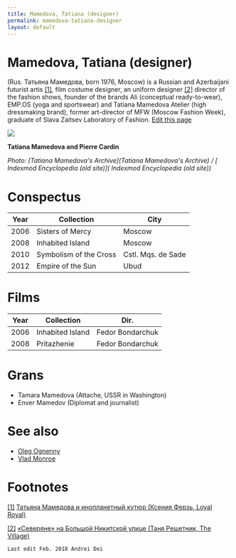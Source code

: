 ```yaml
---
title: Mamedova, Tatiana (designer)
permalink: mamedova-tatiana-designer
layout: default
---
```


# Mamedova, Tatiana (designer)

 (Rus. Татьяна Мамедова, born 1976, Moscow) is a Russian and Azerbaijani futurist artis <span id="a1">[\[1\]](#f1)</span>, film costume designer, an uniform designer <span id="a2">[\[2\]](#f2)</span> director of the fashion shows, founder of the brands Ali (conceptual ready-to-wear), EMP.OS (yoga and sportswear) and Tatiana Mamedova Atelier (high dressmaking brand), former art-director of MFW (Moscow Fashion Week), graduate of Slava Zaitsev Laboratory of Fashion. [Edit this page](http://prose.io/#indexmod/encyclopedia/edit/master/mamedova-tatiana-designer.md)

![](/encyclopedia/images/tatiana-mamedova-pierre-cardin.jpg)

**Tatiana Mamedova and Pierre Cardin**

*Photo: [Tatiana Mamedova's Archive](Tatiana Mamedova's Archive) / [ Indexmod Encyclopedia (old site)]( Indexmod Encyclopedia (old site))*

# Conspectus

|Year|Collection|City|
|----|-----|---|
|2006|Sisters of Mercy|Moscow|
|2008|Inhabited Island|Moscow|
|2010|Symbolism of the Cross|Cstl. Mqs. de Sade|
|2012|Empire of the Sun|Ubud|

# Films

|Year|Collection|Dir.|
|----|-----|---|
|2006|Inhabited Island|Fedor Bondarchuk|
|2008|Pritazhenie|Fedor Bondarchuk|

# Grans

+ Tamara Mamedova (Attache, USSR in Washington)
+ Enver Mamedov (Diplomat and journalist)

# See also

+ [Oleg Ognenny](oleg-ognennye)
+ [Vlad Monroe](vlad-monroe)

# Footnotes

[[1]](#a1) <span id="f1"></span> [Татьяна Мамедова и инопланетный кутюр (Ксения Ферзь, Loyal Royal)](http://www.loyalroyal.me/tatyana-mamedova-i-inoplanetnyiy-kutyur/)

[[2]](#a2) <span id="f2"></span> [«Северяне» на Большой Никитской улице (Таня Решетник, The Village)](http://www.the-village.ru/village/food/place/231933-severyane)

`Last edit Feb. 2018 Andrei Dei`

